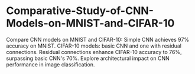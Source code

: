 # Comparative-Study-of-CNN-Models-on-MNIST-and-CIFAR-10
Compare CNN models on MNIST and CIFAR-10:  Simple CNN achieves 97% accuracy on MNIST. CIFAR-10 models: basic CNN and one with residual connections. Residual connections enhance CIFAR-10 accuracy to 76%, surpassing basic CNN's 70%. Explore architectural impact on CNN performance in image classification.
